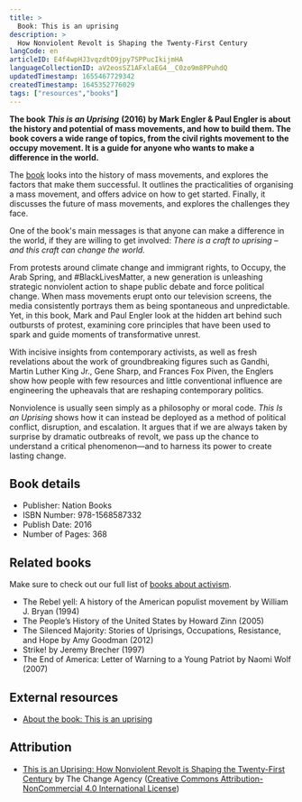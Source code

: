 ```yaml
---
title: >
  Book: This is an uprising
description: >
  How Nonviolent Revolt is Shaping the Twenty-First Century
langCode: en
articleID: E4f4wpHJ3vqzdtO9jpy7SPPucIkijmHA
languageCollectionID: aV2eosSZ1AFxlaEG4__C0zo9m8PPuhdQ
updatedTimestamp: 1655467729342
createdTimestamp: 1645352776029
tags: ["resources","books"]
---
```


**The book** _**This is an Uprising**_ **(2016) by Mark Engler & Paul Engler is about the history and potential of mass movements, and how to build them. The book covers a wide range of topics, from the civil rights movement to the occupy movement. It is a guide for anyone who wants to make a difference in the world.**

The [book](http://thisisanuprising.org/about/) looks into the history of mass movements, and explores the factors that make them successful. It outlines the practicalities of organising a mass movement, and offers advice on how to get started. Finally, it discusses the future of mass movements, and explores the challenges they face.

One of the book's main messages is that anyone can make a difference in the world, if they are willing to get involved: _There is a craft to uprising – and this craft can change the world._

From protests around climate change and immigrant rights, to Occupy, the Arab Spring, and #BlackLivesMatter, a new generation is unleashing strategic nonviolent action to shape public debate and force political change. When mass movements erupt onto our television screens, the media consistently portrays them as being spontaneous and unpredictable. Yet, in this book, Mark and Paul Engler look at the hidden art behind such outbursts of protest, examining core principles that have been used to spark and guide moments of transformative unrest.

With incisive insights from contemporary activists, as well as fresh revelations about the work of groundbreaking figures such as Gandhi, Martin Luther King Jr., Gene Sharp, and Frances Fox Piven, the Englers show how people with few resources and little conventional influence are engineering the upheavals that are reshaping contemporary politics.

Nonviolence is usually seen simply as a philosophy or moral code. _This Is an Uprising_ shows how it can instead be deployed as a method of political conflict, disruption, and escalation. It argues that if we are always taken by surprise by dramatic outbreaks of revolt, we pass up the chance to understand a critical phenomenon—and to harness its power to create lasting change.

## Book details

-   Publisher: Nation Books
-   ISBN Number: 978-1568587332
-   Publish Date: 2016
-   Number of Pages: 368

## Related books

Make sure to check out our full list of [books about activism](/resources/books).

-   The Rebel yell: A history of the American populist movement by William J. Bryan (1994)
-   The People’s History of the United States by Howard Zinn (2005)
-   The Silenced Majority: Stories of Uprisings, Occupations, Resistance, and Hope by Amy Goodman (2012)
-   Strike! by Jeremy Brecher (1997)
-   The End of America: Letter of Warning to a Young Patriot by Naomi Wolf (2007)

## External resources

-   [About the book: This is an uprising](http://thisisanuprising.org/about/)

## Attribution

-   [This is an Uprising: How Nonviolent Revolt is Shaping the Twenty-First Century](https://thechangeagency.org/this-is-an-uprising-how-nonviolent-revolt-is-shaping-the-twenty-first-century/) by The Change Agency ([Creative Commons Attribution-NonCommercial 4.0 International License](http://creativecommons.org/licenses/by-nc/4.0/))